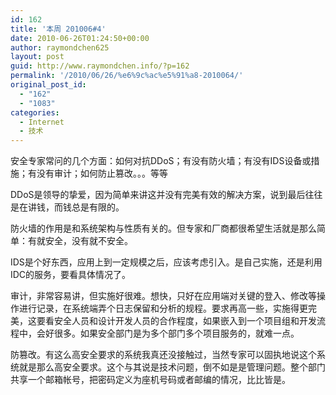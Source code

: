 ```yaml
---
id: 162
title: '本周 201006#4'
date: 2010-06-26T01:24:50+00:00
author: raymondchen625
layout: post
guid: http://www.raymondchen.info/?p=162
permalink: '/2010/06/26/%e6%9c%ac%e5%91%a8-2010064/'
original_post_id:
  - "162"
  - "1083"
categories:
  - Internet
  - 技术
---
```

安全专家常问的几个方面：如何对抗DDoS；有没有防火墙；有没有IDS设备或措施；有没有审计；如何防止篡改。。。等等

DDoS是领导的挚爱，因为简单来讲这并没有完美有效的解决方案，说到最后往往是在讲钱，而钱总是有限的。

防火墙的作用是和系统架构与性质有关的。但专家和厂商都很希望生活就是那么简单：有就安全，没有就不安全。

IDS是个好东西，应用上到一定规模之后，应该考虑引入。是自己实施，还是利用IDC的服务，要看具体情况了。

审计，非常容易讲，但实施好很难。想快，只好在应用端对关键的登入、修改等操作进行记录，在系统端弄个日志保留和分析的规程。要求再高一些，实施得更完美，这要看安全人员和设计开发人员的合作程度，如果嵌入到一个项目组和开发流程中，会好很多。如果安全部门是为多个部门多个项目服务的，就难一点。

防篡改。有这么高安全要求的系统我真还没接触过，当然专家可以固执地说这个系统就是那么高安全要求。这个与其说是技术问题，倒不如是是管理问题。整个部门共享一个邮箱帐号，把密码定义为座机号码或者邮编的情况，比比皆是。